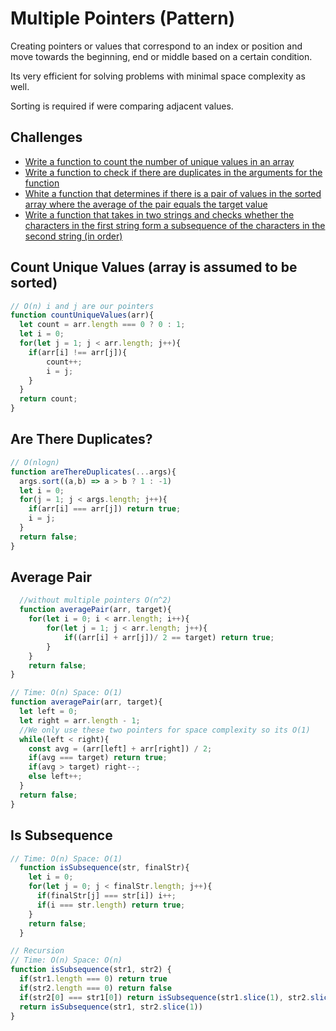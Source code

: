 # Multiple Pointers (Pattern)

Creating pointers or values that correspond to an index or position and move towards the beginning, end or middle based on a certain condition.

Its very efficient for solving problems with minimal space complexity as well. 

Sorting is required if were comparing adjacent values.



## Challenges

* [Write a function to count the number of unique values in an array](#count-unique-values)
* [Write a function to check if there are duplicates in the arguments for the function](#are-there-duplicates)
* [White a function that determines if there is a pair of values in the sorted array where the average of the pair equals the target value](#average-pair)
* [Write a function that takes in two strings and checks whether the characters in the first string form a subsequence of the characters in the second string (in order)](#is-subsequence)
## Count Unique Values (array is assumed to be sorted)
```js
// O(n) i and j are our pointers
function countUniqueValues(arr){
  let count = arr.length === 0 ? 0 : 1;
  let i = 0;
  for(let j = 1; j < arr.length; j++){
    if(arr[i] !== arr[j]){
        count++;
        i = j;
    }
  }
  return count; 
}
```

## Are There Duplicates?
```js
// O(nlogn)
function areThereDuplicates(...args){
  args.sort((a,b) => a > b ? 1 : -1)
  let i = 0;
  for(j = 1; j < args.length; j++){
    if(arr[i] === arr[j]) return true;
    i = j;
  }
  return false;
}
```

## Average Pair
```js
  //without multiple pointers O(n^2)
  function averagePair(arr, target){
    for(let i = 0; i < arr.length; i++){
        for(let j = 1; j < arr.length; j++){
            if((arr[i] + arr[j])/ 2 == target) return true;
        }
    }
    return false;
}
```
```js
// Time: O(n) Space: O(1)
function averagePair(arr, target){
  let left = 0;
  let right = arr.length - 1;
  //We only use these two pointers for space complexity so its O(1)
  while(left < right){
    const avg = (arr[left] + arr[right]) / 2;
    if(avg === target) return true;
    if(avg > target) right--;
    else left++;
  }
  return false; 
}
```

## Is Subsequence
```js
// Time: O(n) Space: O(1) 
  function isSubsequence(str, finalStr){
    let i = 0;
    for(let j = 0; j < finalStr.length; j++){
      if(finalStr[j] === str[i]) i++;
      if(i === str.length) return true;
    }
    return false;
  }
```
```js
// Recursion 
// Time: O(n) Space: O(n)
function isSubsequence(str1, str2) {
  if(str1.length === 0) return true
  if(str2.length === 0) return false
  if(str2[0] === str1[0]) return isSubsequence(str1.slice(1), str2.slice(1))  
  return isSubsequence(str1, str2.slice(1))
}
``` 
